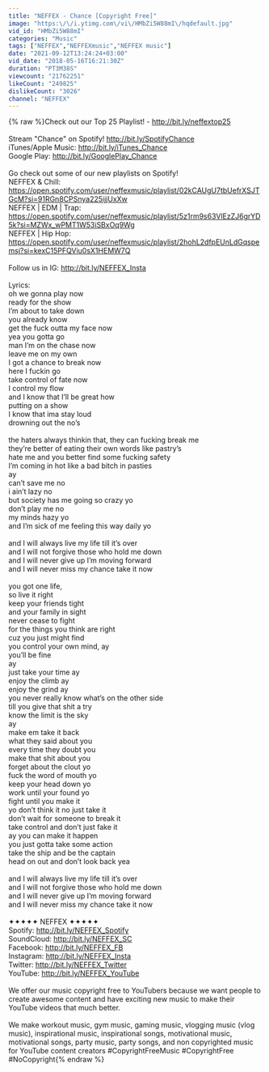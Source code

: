 ```yaml
---
title: "NEFFEX - Chance [Copyright Free]"
image: "https:\/\/i.ytimg.com\/vi\/HMbZi5W88mI\/hqdefault.jpg"
vid_id: "HMbZi5W88mI"
categories: "Music"
tags: ["NEFFEX","NEFFEXmusic","NEFFEX music"]
date: "2021-09-12T13:24:24+03:00"
vid_date: "2018-05-16T16:21:30Z"
duration: "PT3M38S"
viewcount: "21762251"
likeCount: "249825"
dislikeCount: "3026"
channel: "NEFFEX"
---
```

{% raw %}Check out our Top 25 Playlist! - <a rel="nofollow" target="blank" href="http://bit.ly/neffextop25">http://bit.ly/neffextop25</a><br /><br />Stream &quot;Chance&quot; on Spotify! <a rel="nofollow" target="blank" href="http://bit.ly/SpotifyChance">http://bit.ly/SpotifyChance</a><br />iTunes/Apple Music: <a rel="nofollow" target="blank" href="http://bit.ly/iTunes_Chance">http://bit.ly/iTunes_Chance</a><br />Google Play: <a rel="nofollow" target="blank" href="http://bit.ly/GooglePlay_Chance">http://bit.ly/GooglePlay_Chance</a><br /><br />Go check out some of our new playlists on Spotify! <br />NEFFEX &amp; Chill: <a rel="nofollow" target="blank" href="https://open.spotify.com/user/neffexmusic/playlist/02kCAUgU7tbUefrXSJTGcM?si=91RGn8CPSnya225ijjUxXw">https://open.spotify.com/user/neffexmusic/playlist/02kCAUgU7tbUefrXSJTGcM?si=91RGn8CPSnya225ijjUxXw</a><br />NEFFEX | EDM | Trap: <a rel="nofollow" target="blank" href="https://open.spotify.com/user/neffexmusic/playlist/5z1rm9s63VlEzZJ6grYD5k?si=MZWx_wPMT1W53iSBxOq9Wg">https://open.spotify.com/user/neffexmusic/playlist/5z1rm9s63VlEzZJ6grYD5k?si=MZWx_wPMT1W53iSBxOq9Wg</a><br />NEFFEX | Hip Hop: <a rel="nofollow" target="blank" href="https://open.spotify.com/user/neffexmusic/playlist/2hohL2dfpEUnLdGqspemsj?si=kexC15PFQViu0sX1HEMW7Q">https://open.spotify.com/user/neffexmusic/playlist/2hohL2dfpEUnLdGqspemsj?si=kexC15PFQViu0sX1HEMW7Q</a><br /><br />Follow us in IG: <a rel="nofollow" target="blank" href="http://bit.ly/NEFFEX_Insta">http://bit.ly/NEFFEX_Insta</a><br /><br />Lyrics:<br />oh we gonna play now<br />ready for the show<br />I’m about to take down<br />you already know<br />get the fuck outta my face now<br />yea you gotta go<br />man I’m on the chase now<br />leave me on my own<br />I got a chance to break now<br />here I fuckin go<br />take control of fate now<br />I control my flow<br />and I know that I’ll be great how<br />putting on a show<br />I know that ima stay loud<br />drowning out the no’s <br /><br />the haters always thinkin that, they can fucking break me<br />they’re better of eating their own words like pastry’s <br />hate me and you better find some fucking safety<br />I’m coming in hot like a bad bitch in pasties <br />ay<br />can’t save me no<br />i ain’t lazy no<br />but society has me going so crazy yo<br />don’t play me no<br />my minds hazy yo<br />and I’m sick of me feeling this way daily yo<br /><br />and I will always live my life till it’s over<br />and I will not forgive those who hold me down<br />and I will never give up I’m moving forward<br />and I will never miss my chance take it now<br /><br />you got one life,<br />so live it right<br />keep your friends tight<br />and your family in sight<br />never cease to fight <br />for the things you think are right<br />cuz you just might find<br />you control your own mind, ay<br />you’ll be fine<br />ay<br />just take your time ay<br />enjoy the climb ay<br />enjoy the grind ay<br />you never really know what’s on the other side<br />till you give that shit a try<br />know the limit is the sky<br />ay<br />make em take it back<br />what they said about you<br />every time they doubt you <br />make that shit about you <br />forget about the clout yo<br />fuck the word of mouth yo<br />keep your head down yo<br />work until your found yo<br />fight until you make it<br />yo don’t think it no just take it<br />don’t wait for someone to break it<br />take control and don’t just fake it <br />ay you can make it happen<br />you just gotta take some action<br />take the ship and be the captain<br />head on out and don’t look back yea <br /><br />and I will always live my life till it’s over<br />and I will not forgive those who hold me down<br />and I will never give up I’m moving forward<br />and I will never miss my chance take it now<br /><br />✦✦✦✦✦ NEFFEX ✦✦✦✦✦<br />Spotify: <a rel="nofollow" target="blank" href="http://bit.ly/NEFFEX_Spotify">http://bit.ly/NEFFEX_Spotify</a><br />SoundCloud: <a rel="nofollow" target="blank" href="http://bit.ly/NEFFEX_SC">http://bit.ly/NEFFEX_SC</a><br />Facebook: <a rel="nofollow" target="blank" href="http://bit.ly/NEFFEX_FB">http://bit.ly/NEFFEX_FB</a><br />Instagram: <a rel="nofollow" target="blank" href="http://bit.ly/NEFFEX_Insta">http://bit.ly/NEFFEX_Insta</a><br />Twitter: <a rel="nofollow" target="blank" href="http://bit.ly/NEFFEX_Twitter">http://bit.ly/NEFFEX_Twitter</a><br />YouTube: <a rel="nofollow" target="blank" href="http://bit.ly/NEFFEX_YouTube">http://bit.ly/NEFFEX_YouTube</a><br /><br />We offer our music copyright free to YouTubers because we want people to create awesome content and have exciting new music to make their YouTube videos that much better. <br /><br />We make workout music, gym music, gaming music, vlogging music (vlog music), inspirational music, inspirational songs, motivational music, motivational songs, party music, party songs, and non copyrighted music for YouTube content creators #CopyrightFreeMusic #CopyrightFree #NoCopyright{% endraw %}
